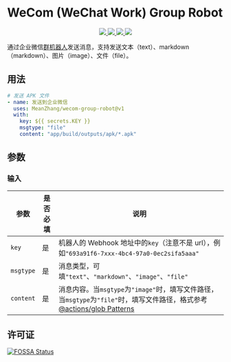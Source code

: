 # WeCom (WeChat Work) Group Robot

<p align="center">
  <a href="https://github.com/MeanZhang/wecom-group-robot/actions/workflows/test.yml" alt="Build Test">
    <img src="https://github.com/MeanZhang/wecom-group-robot/actions/workflows/test.yml/badge.svg">
  </a>
  <a href="https://github.com/MeanZhang/wecom-group-robot/releases" alt="Releases">
    <img src="https://img.shields.io/github/v/release/MeanZhang/wecom-group-robot?include_prereleases&logo=github">
  </a>
  <a href="https://codecov.io/gh/MeanZhang/wecom-group-robot" alt="codecov">
    <img src="https://codecov.io/gh/MeanZhang/wecom-group-robot/branch/main/graph/badge.svg?token=U39YQJ1KVN"/>
  </a>
  <a href="https://app.fossa.com/projects/git%2Bgithub.com%2FMeanZhang%2Fwecom-group-robot?ref=badge_shield" alt="FOSSA Status">
    <img src="https://app.fossa.com/api/projects/git%2Bgithub.com%2FMeanZhang%2Fwecom-group-robot.svg?type=shield"/>
  </a>
</p>

通过企业微信[群机器人](https://developer.work.weixin.qq.com/document/path/91770)发送消息，支持发送文本（text）、markdown（markdown）、图片（image）、文件（file）。

## 用法

```yaml
# 发送 APK 文件
- name: 发送到企业微信
  uses: MeanZhang/wecom-group-robot@v1
  with:
    key: ${{ secrets.KEY }}
    msgtype: "file"
    content: "app/build/outputs/apk/*.apk"
```

## 参数

### 输入

| 参数      | 是否必填 | 说明                                                         |
| --------- | -------- | ------------------------------------------------------------ |
| `key`     | 是       | 机器人的 Webhook 地址中的`key`（注意不是 url），例如`"693a91f6-7xxx-4bc4-97a0-0ec2sifa5aaa"` |
| `msgtype` | 是       | 消息类型，可填`"text"`、`"markdown"`、`"image"`、`"file"`                |
| `content` | 是       | 消息内容。当`msgtype`为`"image"`时，填写文件路径，当`msgtype`为`"file"`时，填写文件路径，格式参考[@actions/glob Patterns](https://github.com/actions/toolkit/tree/main/packages/glob#glob-behavior)        |

## 许可证

[![FOSSA Status](https://app.fossa.com/api/projects/git%2Bgithub.com%2FMeanZhang%2Fwecom-group-robot.svg?type=large)](https://app.fossa.com/projects/git%2Bgithub.com%2FMeanZhang%2Fwecom-group-robot?ref=badge_large)
